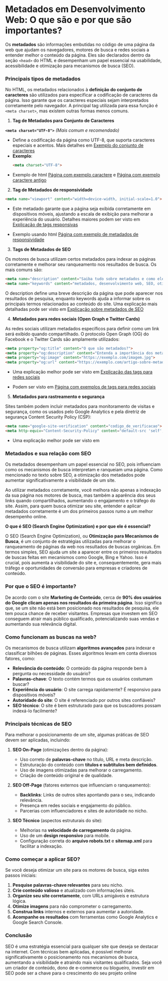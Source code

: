 # **Metadados em Desenvolvimento Web: O que são e por que são importantes?**

Os **metadados** são informações embutidas no código de uma página da web que ajudam os navegadores, motores de busca e redes sociais a entender melhor o conteúdo da página. Eles são declarados dentro da seção `<head>` do HTML e desempenham um papel essencial na usabilidade, acessibilidade e otimização para mecanismos de busca (SEO).

### Principais tipos de metadados

No HTML, os metadados relacionados à **definição do conjunto de caracteres** são utilizados para especificar a codificação de caracteres da página. Isso garante que os caracteres especiais sejam interpretados corretamente pelo navegador. A principal tag utilizada para essa função é `<meta charset>`, mas existem outras formas menos comuns.

1. **Tag de Metadados para Conjunto de Caracteres**

 **`<meta charset="UTF-8">`** *(Mais comum e recomendado)*
   - Define a codificação da página como UTF-8, que suporta caracteres especiais e acentos. Mais detalhes em [Exemplo do conjunto de caracteres](tags-caracter.md)
   - **Exemplo**:
     ```html
     <meta charset="UTF-8">
     ```
   - Exemplo de html [Página com exemplo caractere](../src/exemplo_chart_set.html) e [Página com exemplo caractere antigo](../src/exemplo_chart_set_antigo.html)

2.  **Tag de Metadados de responsividade**

```html
<meta name="viewport" content="width=device-width, initial-scale=1.0">
```

- Este metadado garante que a página seja exibida corretamente em dispositivos móveis, ajustando a escala de exibição para melhorar a experiência do usuário. Detalhes maiores podem ser visto em [Explicação de tags responsivas](tags-responsividade.md)

- Exemplo usando html [Página com exemplo de metadados de responsividade](../src/exemplo_tag_responsividade.html)

3. **Tags de Metadados de SEO**

Os motores de busca utilizam certos metadados para indexar as páginas corretamente e melhorar seu ranqueamento nos resultados de busca. Os mais comuns são:
```html
<meta name="description" content="Saiba tudo sobre metadados e como eles impactam no desenvolvimento web e SEO.">
<meta name="keywords" content="metadados, desenvolvimento web, SEO, otimização de sites">
```

O description define uma breve descrição da página que pode aparecer nos resultados de pesquisa, enquanto keywords ajuda a informar sobre os principais termos relacionados ao conteúdo do site. Uma explicação mais detalhadas pode ser visto em [Explicação sobre metadados de SEO](../src/exemplo_tag_seo.html)

4. **Metadados para redes sociais (Open Graph e Twitter Cards)**

As redes sociais utilizam metadados específicos para definir como um link será exibido quando compartilhado. O protocolo Open Graph (OG) do Facebook e o Twitter Cards são amplamente utilizados:

```html
<meta property="og:title" content="O que são metadados?">
<meta property="og:description" content="Entenda a importância dos metadados para SEO e redes sociais.">
<meta property="og:image" content="https://exemplo.com/imagem.jpg">
<meta property="og:url" content="https://exemplo.com/artigo-sobre-metadados">
```
- Uma explicação melhor pode ser visto em [Explicação das tags para redes sociais](tags-open-graph.md)

- Podem ser visto em [Página com exemplos de tags para redes sociais](../src/exemplo_tag_open_graph.html)

5. **Metadados para rastreamento e segurança**

Sites também podem incluir metadados para monitoramento de visitas e segurança, como os usados pelo Google Analytics e pela diretriz de segurança Content Security Policy (CSP):
```html
<meta name="google-site-verification" content="codigo_de_verificacao">
<meta http-equiv="Content-Security-Policy" content="default-src 'self';">
```

- Uma explicação melhor pode ser visto em 

### **Metadados e sua relação com SEO**
Os metadados desempenham um papel essencial no SEO, pois influenciam como os mecanismos de busca interpretam e ranqueiam uma página. Como mencionado no texto sobre SEO, a otimização dos metadados pode aumentar significativamente a visibilidade de um site. 

Ao utilizar metadados corretamente, você melhora não apenas a indexação da sua página nos motores de busca, mas também a aparência dos seus links quando compartilhados, aumentando o engajamento e o tráfego do site. Assim, para quem busca otimizar seu site, entender e aplicar metadados corretamente é um dos primeiros passos rumo a um melhor desempenho online.


**O que é SEO (Search Engine Optimization) e por que ele é essencial?**

O SEO (Search Engine Optimization), ou **Otimização para Mecanismos de Busca**, é um conjunto de estratégias utilizadas para melhorar o ranqueamento de páginas da web nos resultados de buscas orgânicas. Em termos simples, SEO ajuda um site a aparecer entre os primeiros resultados de buscas feitas em mecanismos como Google, Bing e Yahoo. Isso é crucial, pois aumenta a visibilidade do site e, consequentemente, gera mais tráfego e oportunidades de conversão para empresas e criadores de conteúdo.

### **Por que o SEO é importante?**
De acordo com o site **Marketing de Conteúdo**, cerca de **90% dos usuários do Google clicam apenas nos resultados da primeira página**. Isso significa que, se um site não está bem posicionado nos resultados de pesquisa, ele tem pouca chance de receber visitantes. Empresas que investem em SEO conseguem atrair mais público qualificado, potencializando suas vendas e aumentando sua relevância digital.

### **Como funcionam as buscas na web?**
Os mecanismos de busca utilizam **algoritmos avançados** para indexar e classificar bilhões de páginas. Esses algoritmos levam em conta diversos fatores, como:
- **Relevância do conteúdo**: O conteúdo da página responde bem à pergunta ou necessidade do usuário?
- **Palavras-chave**: O texto contém termos que os usuários costumam buscar?
- **Experiência do usuário**: O site carrega rapidamente? É responsivo para dispositivos móveis?
- **Autoridade do site**: O site é referenciado por outros sites confiáveis?
- **SEO técnico**: O site é bem estruturado para que os buscadores possam indexá-lo facilmente?

### **Principais técnicas de SEO**
Para melhorar o posicionamento de um site, algumas práticas de SEO devem ser aplicadas, incluindo:

1. **SEO On-Page** (otimizações dentro da página):
   - Uso correto de **palavras-chave** no título, URL e meta descrição.
   - Estruturação do conteúdo com **títulos e subtítulos bem definidos**.
   - Uso de imagens otimizadas para melhorar o carregamento.
   - Criação de conteúdo original e de qualidade.

2. **SEO Off-Page** (fatores externos que influenciam o ranqueamento):
   - **Backlinks**: Links de outros sites apontando para o seu, indicando relevância.
   - Presença em redes sociais e engajamento do público.
   - Parcerias com influenciadores e sites de autoridade no nicho.

3. **SEO Técnico** (aspectos estruturais do site):
   - Melhorias na **velocidade de carregamento** da página.
   - Uso de um **design responsivo** para mobile.
   - Configuração correta do **arquivo robots.txt** e **sitemap.xml** para facilitar a indexação.

### **Como começar a aplicar SEO?**
Se você deseja otimizar um site para os motores de busca, siga estes passos iniciais:

1. **Pesquise palavras-chave relevantes** para seu nicho.
2. **Crie conteúdo valioso** e atualizado com informações úteis.
3. **Organize seu site corretamente**, com URLs amigáveis e estrutura lógica.
4. **Otimize imagens** para não comprometer o carregamento.
5. **Construa links** internos e externos para aumentar a autoridade.
6. **Acompanhe os resultados** com ferramentas como Google Analytics e Google Search Console.

### **Conclusão**
SEO é uma estratégia essencial para qualquer site que deseja se destacar na internet. Com técnicas bem aplicadas, é possível melhorar significativamente o posicionamento nos mecanismos de busca, aumentando a visibilidade e atraindo mais visitantes qualificados. Seja você um criador de conteúdo, dono de e-commerce ou blogueiro, investir em SEO pode ser a chave para o crescimento do seu projeto online